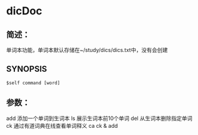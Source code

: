 # dicDoc

简述：
---

单词本功能，单词本默认存储在~/study/dics/dics.txt中，没有会创建

SYNOPSIS
---

`$self command [word]`

参数：
---

add 添加一个单词到生词本
ls 展示生词本前10个单词
del 从生词本删除指定单词
ck 通过有道词典在线查看单词释义
ca ck \& add
	
